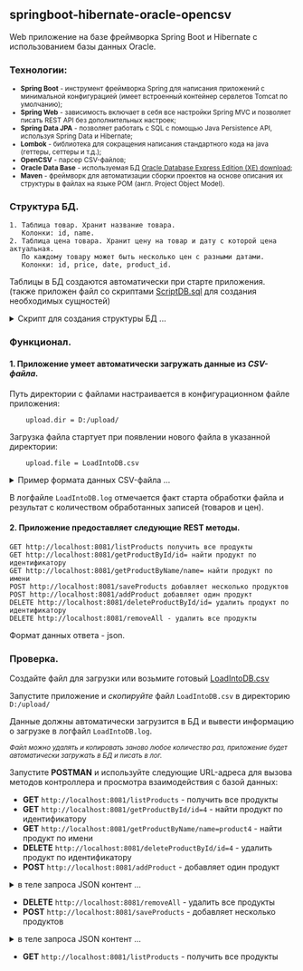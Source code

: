 ## springboot-hibernate-oracle-opencsv

Web приложение на базе фреймворка Spring Boot и Hibernate с использованием базы данных Oracle. 

### Технологии:

<small>

 * **Spring Boot** - инструмент фреймворка Spring для написания приложений с минимальной конфигурацией (имеет встроенный контейнер сервлетов Tomcat по умолчанию);
 * **Spring Web** - зависимость включает в себя все настройки Spring MVC и позволяет писать REST API без дополнительных настроек;
 * **Spring Data JPA** - позволяет работать с SQL с помощью Java Persistence API, используя Spring Data и Hibernate;
 * **Lombok** - библиотека для сокращения написания стандартного кода на java (геттеры, сеттеры и т.д.);
 * **OpenCSV** - парсер CSV-файлов;
 * **Oracle Data Base** - используемая БД [Oracle Database Express Edition (XE) download](https://www.oracle.com/database/technologies/xe-downloads.html "https://www.oracle.com/database/technologies/xe-downloads.html");
 * **Maven** - фреймворк для автоматизации сборки проектов на основе описания их структуры в файлах на языке POM (англ. Project Object Model).

</small>

### Структура БД.

```
1. Таблица товар. Хранит название товара.
   Колонки: id, name.
2. Таблица цена товара. Хранит цену на товар и дату с которой цена актуальная. 
   По каждому товару может быть несколько цен с разными датами.
   Колонки: id, price, date, product_id.
```
Таблицы в БД создаются автоматически при старте приложения.  
(также приложен файл со скриптами [ScriptDB.sql](https://github.com/aykononov/springboot-hibernate-oracle-opencsv/blob/main/ScriptDB.sql) 
для создания необходимых сущностей)


<details><summary>Скрипт для создания структуры БД ...</summary>

```sql
/* таблица Продукты */
DROP TABLE products PURGE;
/
CREATE TABLE products
(
  id   NUMBER(10,0) NOT NULL,
  name VARCHAR2(255),
  PRIMARY KEY (id)
);
/
/* таблица Цены */
DROP TABLE prices PURGE;
/
CREATE TABLE prices
(
  id         NUMBER(10,0) NOT NULL,
  price      NUMBER,
  pdate      DATE,
  product_id NUMBER(10,0),
  PRIMARY KEY (id),
  CONSTRAINT FK_PRODUCT_ID FOREIGN KEY (PRODUCT_ID)
  REFERENCES PRODUCTS (ID)
);
/
/* проверка */
SELECT * 
  FROM products pd, 
       prices   pr 
 WHERE pd.id = pr.product_id(+)
 ORDER BY pr.id;
/

```
</details>

### Функционал.

#### 1. Приложение умеет автоматически загружать данные из *CSV-файла*. 
    
   Путь директории с файлами настраивается в конфигурационном файле приложения:
    
        upload.dir = D:/upload/
    
   Загрузка файла стартует при появлении нового файла в указанной директории:
    
        upload.file = LoadIntoDB.csv
   
<details><summary>Пример формата данных CSV-файла ...</summary>

```csv
product_id, product_name, price_id, price, price_date
1,product1,1,100.11,2020-11-30
2,product2,2,22.02,2020-11-30
3,product3,3,3.03,2020-11-30
4,product4,4,100.01,2020-11-30
1,product1,5,111.01,2020-12-01
2,product2,6,22.22,2020-12-01
3,product3,7,3.33,2020-12-01
4,product4,8,100.10,2020-12-01
```
</details>

В логфайле `LoadIntoDB.log` отмечается факт старта обработки файла и результат с количеством обработанных записей (товаров и цен).
   

#### 2. Приложение предоставляет следующие REST методы. 
   ```
   GET http://localhost:8081/listProducts получить все продукты  
   GET http://localhost:8081/getProductById/id= найти продукт по идентификатору  
   GET http://localhost:8081/getProductByName/name= найти продукт по имени  
   POST http://localhost:8081/saveProducts добавляет несколько продуктов  
   POST http://localhost:8081/addProduct добавляет один продукт  
   DELETE http://localhost:8081/deleteProductById/id= удалить продукт по идентификатору  
   DELETE http://localhost:8081/removeAll - удалить все продукты  
   ```
   Формат данных ответа - json.

### Проверка.

Создайте файл для загрузки или возьмите готовый [LoadIntoDB.csv](https://github.com/aykononov/springboot-hibernate-oracle-opencsv/blob/main/LoadIntoDB.csv "https://github.com/aykononov/springboot-hibernate-oracle-opencsv/blob/main/LoadIntoDB.csv")   

Запустите приложение и *скопируйте* файл `LoadIntoDB.csv` в директорию `D:/upload/`

Данные должны автоматически загрузится в БД и вывести информацию о загрузке в логфайл `LoadIntoDB.log`.

<small>

*Файл можно удалять и копировать заново любое количество раз, приложение будет автоматически загружать в БД и писать в лог.*

</small>

Запустите **POSTMAN** и используйте следующие URL-адреса для вызова методов контроллера и просмотра взаимодействия с базой данных:

* **GET** `http://localhost:8081/listProducts` - получить все продукты
* **GET** `http://localhost:8081/getProductById/id=4` - найти продукт по идентификатору  
* **GET** `http://localhost:8081/getProductByName/name=product4` - найти продукт по имени 
* **DELETE** `http://localhost:8081/deleteProductById/id=4` - удалить продукт по идентификатору  
* **POST** `http://localhost:8081/addProduct` - добавляет один продукт

<details><summary>в теле запроса JSON контент ...</summary>

 ```json
{
    "id": 4,
    "name": "product4",
    "prices": [
        {
            "id": 4,
            "price": 111.11,
            "pdate": "2020-12-17",
            "productId": 4
        }
    ]
}
```

</details>

* **DELETE** `http://localhost:8081/removeAll` - удалить все продукты
* **POST** `http://localhost:8081/saveProducts` - добавляет несколько продуктов

<details><summary>в теле запроса JSON контент ...</summary>

 ```json
[
    {
        "id": 1,
        "name": "product1",
        "prices": [
            {
                "id": 1,
                "price": 100.11,
                "pdate": "2020-11-30",
                "productId": 1
            }
        ]
    },
    {
        "id": 2,
        "name": "product2",
        "prices": [
            {
                "id": 2,
                "price": 22.02,
                "pdate": "2020-11-30",
                "productId": 2
            }
        ]
    },
    {
        "id": 3,
        "name": "product3",
        "prices": [
            {
                "id": 3,
                "price": 3.03,
                "pdate": "2020-11-30",
                "productId": 3
            }
        ]
    }
]     
 ```

</details>

* **GET** `http://localhost:8081/listProducts` - получить все продукты  